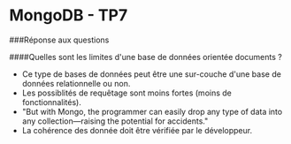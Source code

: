 # MongoDB - TP7

###Réponse aux questions

####Quelles sont les limites d'une base de données orientée documents ?

* Ce type de bases de données peut être une sur-couche d'une base de données relationnelle ou non.
* Les possiblités de requêtage sont moins fortes (moins de fonctionnalités).
* "But with Mongo, the programmer can easily drop any type of data into any collection—raising the potential for accidents."
* La cohérence des donnée doit être vérifiée par le développeur.
